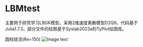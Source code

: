# LBMtest
主要用于研究学习LBGK模型，采用2维速度离散模型D2Q9。代码基于Julia1.7.3，部分文件的绘图基于Syslab2023a的TyPlot绘图库。

圆柱绕流(Re=150)
 ![Image text]([Screenshots/shouye.png](https://github.com/Chalose/LBMtest/blob/main/images/jl_gtnkO7HF07.gif)) 
